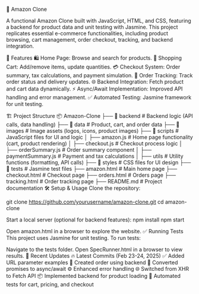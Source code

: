 🛒 Amazon Clone

A functional Amazon Clone built with JavaScript, HTML, and CSS, featuring a backend for product data and unit testing with Jasmine. This project replicates essential e-commerce functionalities, including product browsing, cart management, order checkout, tracking, and backend integration.

🚀 Features
🛍️ Home Page: Browse and search for products.
🛒 Shopping Cart: Add/remove items, update quantities.
💳 Checkout System: Order summary, tax calculations, and payment simulation.
🚚 Order Tracking: Track order status and delivery updates.
🌐 Backend Integration: Fetch product and cart data dynamically.
⚡ Async/Await Implementation: Improved API handling and error management.
✅ Automated Testing: Jasmine framework for unit testing.

🏗 Project Structure
📦 Amazon-Clone
├── 📁 backend           # Backend logic (API calls, data handling)
├── 📁 data              # Product, cart, and order data
├── 📁 images            # Image assets (logos, icons, product images)
├── 📁 scripts           # JavaScript files for UI and logic
│   ├── amazon.js       # Home page functionality (cart, product rendering)
│   ├── checkout.js     # Checkout process logic
│   ├── orderSummary.js # Order summary component
│   ├── paymentSummary.js # Payment and tax calculations
│   ├── utils           # Utility functions (formatting, API calls)
├── 📁 styles            # CSS files for UI design
├── 📁 tests             # Jasmine test files
├── amazon.html         # Main home page
├── checkout.html       # Checkout page
├── orders.html         # Orders page
├── tracking.html       # Order tracking page
├── README.md           # Project documentation
🛠 Setup & Usage
Clone the repository:

git clone https://github.com/yourusername/amazon-clone.git
cd amazon-clone

Start a local server (optional for backend features):
npm install
npm start

Open amazon.html in a browser to explore the website.
✅ Running Tests
This project uses Jasmine for unit testing. To run tests:

Navigate to the tests folder.
Open SpecRunner.html in a browser to view results.
🔄 Recent Updates
🔥 Latest Commits (Feb 23-24, 2025)
✅ Added URL parameter examples
🚀 Created order using backend
🔄 Converted promises to async/await
⚙️ Enhanced error handling
🌐 Switched from XHR to Fetch API
📦 Implemented backend for product loading
🧪 Automated tests for cart, pricing, and checkout
